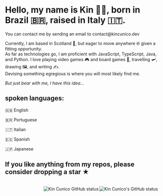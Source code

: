 # Hello, my name is Kin 🏳️‍🌈, born in Brazil 🇧🇷, raised in Italy 🇮🇹. 
<p>You can contact me by sending an email to contact@kincunico.dev </p>
<p>
Currently, I am based in Scotland 🏴󠁧󠁢󠁳󠁣󠁴󠁿, but eager to move anywhere 🌐 given a fitting opportunity. <br>
As far as technologies go, I am proficient with JavaScript, TypeScript, Java, and Python. 
I love playing video games 🎮 and board games 🎲, travelling 🛩️, drawing 🖼️, and writing ✍️. <br>
Devising something egregious is where you will most likely find me.

<i>But just bear with me, I have this idea...</i>
</p>

## spoken languages:
<div>
	<p>🇬🇧 English</p>
	<p> 🇧🇷 Portuguese</p>
	<p> 🇮🇹 Italian</p>
	<p> 🇪🇸 Spanish</p>
	<p> 🇯🇵 Japanese</p>
</div>

## If you like anything from my repos, please consider dropping a star ★

<div>
	<br />
	<a href="https://github.com/kin-cunico/github-readme-stats">
		<img
			src="https://github-readme-stats-sigma-five.vercel.app/api?username=kin-cunico&count_private=true&show_icons=true&theme=cobalt&bg_color=#eb343a"
			alt="Kin Cunico's GitHub status"
			align="right"
		/>
	</a>
	<a href="https://github.com/kin-cunico/github-readme-stats">
		<img
			src="https://github-readme-stats-sigma-five.vercel.app/api/top-langs/?username=kin-cunico&layout=compact&langs_count=7"
			alt="Kin Cunico GitHub status"
			align="right"
		/>
	</a>
	<br />
</div>

